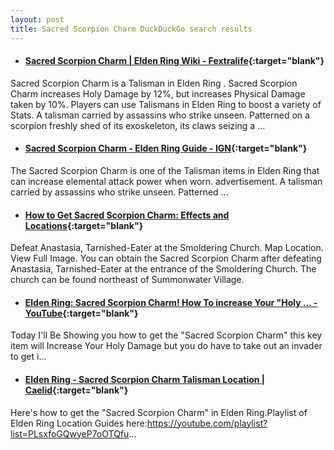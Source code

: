 ```yaml
---
layout: post
title: Sacred Scorpion Charm DuckDuckGo search results
---
```

* #### [Sacred Scorpion Charm | Elden Ring Wiki - Fextralife](https://eldenring.wiki.fextralife.com/Sacred+Scorpion+Charm){:target="blank"}
Sacred Scorpion Charm is a Talisman in Elden Ring . Sacred Scorpion Charm increases Holy Damage by 12%, but increases Physical Damage taken by 10%. Players can use Talismans in Elden Ring to boost a variety of Stats. A talisman carried by assassins who strike unseen. Patterned on a scorpion freshly shed of its exoskeleton, its claws seizing a ...
* #### [Sacred Scorpion Charm - Elden Ring Guide - IGN](https://www.ign.com/wikis/elden-ring/Sacred_Scorpion_Charm){:target="blank"}
The Sacred Scorpion Charm is one of the Talisman items in Elden Ring that can increase elemental attack power when worn. advertisement. A talisman carried by assassins who strike unseen. Patterned ...
* #### [How to Get Sacred Scorpion Charm: Effects and Locations](https://game8.co/games/Elden-Ring/archives/369704){:target="blank"}
Defeat Anastasia, Tarnished-Eater at the Smoldering Church. Map Location. View Full Image. You can obtain the Sacred Scorpion Charm after defeating Anastasia, Tarnished-Eater at the entrance of the Smoldering Church. The church can be found northeast of Summonwater Village.
* #### [Elden Ring: Sacred Scorpion Charm! How To increase Your "Holy ... - YouTube](https://www.youtube.com/watch?v=PpP2ewdIEns){:target="blank"}
Today I'll Be Showing you how to get the "Sacred Scorpion Charm" this key item will Increase Your Holy Damage but you do have to take out an invader to get i...
* #### [Elden Ring - Sacred Scorpion Charm Talisman Location | Caelid](https://www.youtube.com/watch?v=07arntF6vb8){:target="blank"}
Here's how to get the "Sacred Scorpion Charm" in Elden Ring.Playlist of Elden Ring Location Guides here:https://youtube.com/playlist?list=PLsxfoGQwyeP7oOTQfu...
